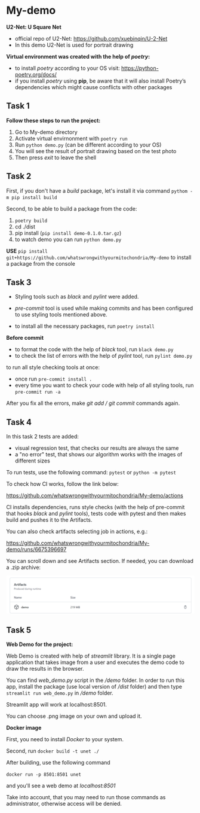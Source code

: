 # My-demo
**U2-Net: U Square Net**
- official repo of U2-Net: https://github.com/xuebinqin/U-2-Net
- In this demo U2-Net is used for portrait drawing

**Virtual environment was created with the help of *poetry*:**
- to install *poetry* according to your OS visit: https://python-poetry.org/docs/
- if you install *poetry* using **pip**, be aware that it will also install Poetry’s dependencies which might cause conflicts with other packages


## Task 1

**Follow these steps to run the project:**
 1. Go to My-demo directory
 2. Activate virtual envirnonment with `poetry run`
 3. Run `python demo.py` (can be different according to your OS)
 4. You will see the result of portrait drawing based on the test photo
 5. Then press *exit* to leave the shell
 
 
## Task 2

First, if you don't have a *build* package, let's install it via command `pythom -m pip install build`

Second, to be able to build a package from the code:

1. `poetry build`
2. cd ./dist
3. pip install <source file> (`pip install demo-0.1.0.tar.gz`)
4. to watch demo you can run `python demo.py`

**USE** `pip install git+https://github.com/whatswrongwithyourmitochondria/My-demo`
to install a package from the console 

## Task 3

 - Styling tools such as *black* and *pylint* were added.
 - *pre-commit* tool is used while making commits and has been configured to use styling tools mentioned above. 

 - to install all the necessary packages, run `poetry install`

**Before commit**

 * to format the code with the help of *black* tool, run `black demo.py`
 * to check the list of errors with the help of *pylint* tool, run `pylint demo.py`

 to run all style checking tools at once:
 
 - once run `pre-commit install .`
 - every time you want to check your code with help of all styling tools, run `pre-commit run -a`

 After you fix all the errors, make *git add / git commit* commands again. 

 ## Task 4

 In this task 2 tests are added:
  - visual regression test, that checks our results are always the same
  - a "no error" test, that shows our algorithm works with the images of different sizes

 To run tests, use the following command:
 `pytest` or `python -m pytest`
  
 To check how CI works, follow the link below:

https://github.com/whatswrongwithyourmitochondria/My-demo/actions

CI installs dependencies, runs style checks (with the help of pre-commit that hooks *black* and *pylint* tools), tests code with pytest 
and then makes build and pushes it to the Artifacts.

You can also check artifacts selecting job in actions, e.g.:

https://github.com/whatswrongwithyourmitochondria/My-demo/runs/6675396697

You can scroll down and see Artifacts section. If needed, you can download a .zip archive:

<img src="https://github.com/whatswrongwithyourmitochondria/My-demo/blob/main/artifact.png" width="700"/>

## Task 5

**Web Demo for the project:**

Web Demo is created with help of *streamlit* library. It is a single page application that takes 
image from a user and executes the demo code to draw the results in the browser. 

You can find *web_demo.py* script in the */demo* folder.
In order to run this app, install the package (use local version of */dist* folder) and then type `streamlit run web_demo.py` in */demo* folder. 

Streamlit app will work at localhost:8501.

You can choose .png image on your own and upload it.

**Docker image**

First, you need to install *Docker* to your system. 

Second, run `docker build -t unet ./`

After building, use the following command

`docker run -p 8501:8501 unet`

and you'll see a web demo at *localhost:8501*

Take into account, that you may need to run those commands as administrator, otherwise access will be denied. 








